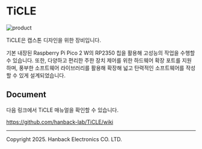 # TiCLE

![product](pictures/product_topview.png)

TiCLE은 캡스톤 디자인을 위한 장비입니다. 

기본 내장된 Raspberry Pi Pico 2 W의 RP2350 칩을 활용해 고성능의 작업을 수행할 수 있습니다. 또한, 다양하고 편리한 주한 장치 제어를 위한 하드웨어 확장 포트를 지원하며, 풍부한 소프트웨어 라이브러리를 활용해 확장해 넓고 탄력적인 소프트웨어를 작성할 수 있게 설계되었습니다.

## Document

다음 링크에서 TiCLE 매뉴얼을 확인할 수 있습니다.

https://github.com/hanback-lab/TiCLE/wiki

---

Copyright 2025. Hanback Electronics CO. LTD.